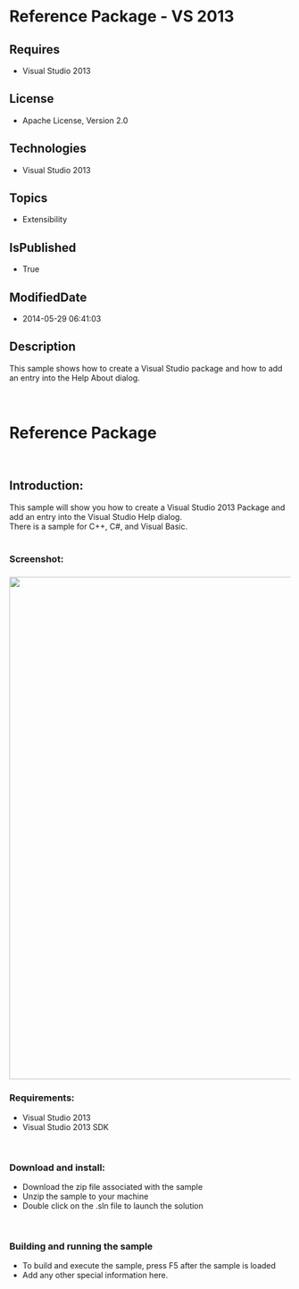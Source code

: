 # Reference Package - VS 2013
## Requires
* Visual Studio 2013
## License
* Apache License, Version 2.0
## Technologies
* Visual Studio 2013
## Topics
* Extensibility
## IsPublished
* True
## ModifiedDate
* 2014-05-29 06:41:03
## Description

<div id="longDesc">
<p>This sample shows how to create a Visual Studio package and how to add an entry into the Help About dialog.
<br>
<br>
<br>
</p>
<h1>Reference Package</h1>
<p>&nbsp;</p>
<h2>Introduction:</h2>
<p>This sample will show you how to create a Visual Studio 2013 Package and add an entry into the Visual Studio Help dialog.<br>
There is a sample for C&#43;&#43;, C#, and Visual Basic.<br>
<br>
</p>
<h3>Screenshot:</h3>
<h3><img id="115671" src="/vstudio/site/view/file/115671/1/Package.jpg" alt="" width="1423" height="900"></h3>
<h3>Requirements:</h3>
<ul>
<li>Visual Studio 2013 </li><li>Visual Studio 2013 SDK </li></ul>
<p>&nbsp;</p>
<h3>Download and install:</h3>
<ul>
<li>Download the zip file associated with the sample </li><li>Unzip the sample to your machine </li><li>Double click on the .sln file to launch the solution </li></ul>
<p>&nbsp;</p>
<h3>Building and running the sample</h3>
<ul>
<li>To build and execute the sample, press F5 after the sample is loaded </li><li>Add any other special information here.&nbsp; </li></ul>
</div>
